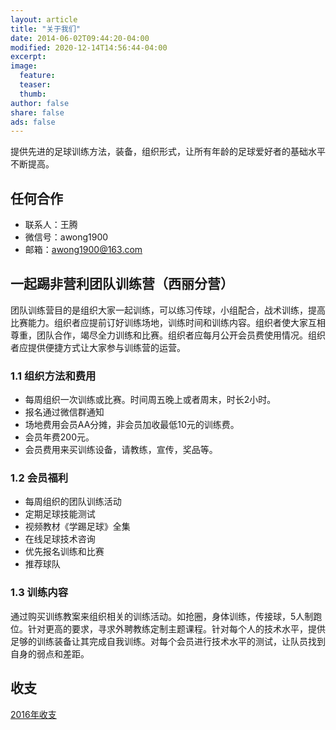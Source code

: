 ```yaml
---
layout: article
title: "关于我们"
date: 2014-06-02T09:44:20-04:00
modified: 2020-12-14T14:56:44-04:00
excerpt:
image:
  feature:
  teaser:
  thumb:
author: false
share: false
ads: false
---
```

提供先进的足球训练方法，装备，组织形式，让所有年龄的足球爱好者的基础水平不断提高。

## 任何合作
- 联系人：王腾     
- 微信号：awong1900      
- 邮箱：awong1900@163.com      

## 一起踢非营利团队训练营（西丽分营）
团队训练营目的是组织大家一起训练，可以练习传球，小组配合，战术训练，提高比赛能力。组织者应提前订好训练场地，训练时间和训练内容。组织者使大家互相尊重，团队合作，竭尽全力训练和比赛。组织者应每月公开会员费使用情况。组织者应提供便捷方式让大家参与训练营的运营。

### 1.1 组织方法和费用
- 每周组织一次训练或比赛。时间周五晚上或者周末，时长2小时。
- 报名通过微信群通知
- 场地费用会员AA分摊，非会员加收最低10元的训练费。
- 会员年费200元。
- 会员费用来买训练设备，请教练，宣传，奖品等。

### 1.2 会员福利
- 每周组织的团队训练活动
- 定期足球技能测试
- 视频教材《学踢足球》全集
- 在线足球技术咨询
- 优先报名训练和比赛
- 推荐球队

### 1.3 训练内容
通过购买训练教案来组织相关的训练活动。如抢圈，身体训练，传接球，5人制跑位。针对更高的要求，寻求外聘教练定制主题课程。针对每个人的技术水平，提供足够的训练装备让其完成自我训练。对每个会员进行技术水平的测试，让队员找到自身的弱点和差距。

## 收支
[2016年收支](https://zuqiuxunlian.com/articles/2016-money/)
